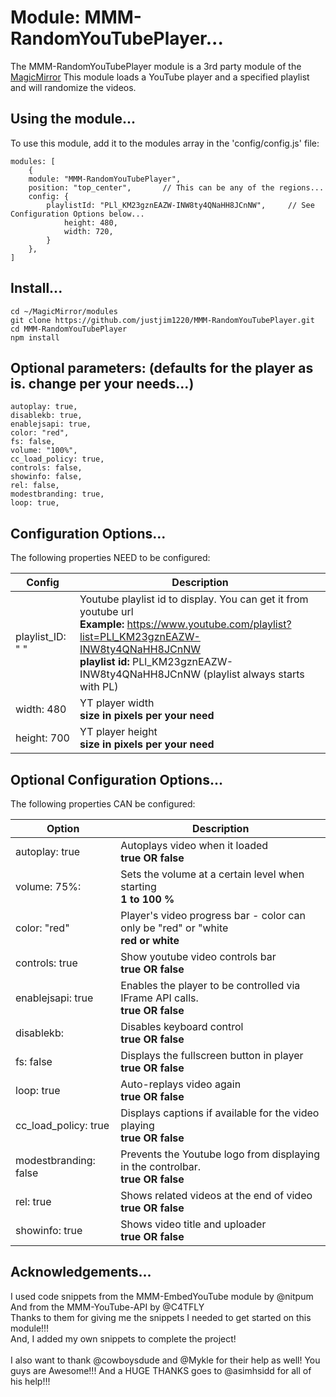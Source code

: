 # Module: MMM-RandomYouTubePlayer...

The MMM-RandomYouTubePlayer module is a 3rd party module of the <a href=https://github.com/MichMich/MagicMirror/tree/developMagicMirror>MagicMirror</a>
This module loads a YouTube player and a specified playlist and will randomize the videos.

## Using the module...

To use this module, add it to the modules array in the 'config/config.js' file:
```
modules: [
	{
	module: "MMM-RandomYouTubePlayer", 
	position: "top_center",	      // This can be any of the regions...
	config: {
	    playlistId: "PLl_KM23gznEAZW-INW8ty4QNaHH8JCnNW",     // See Configuration Options below...
            height: 480,
            width: 720,
	    }
	},
]
```

## Install...
```
cd ~/MagicMirror/modules
git clone https://github.com/justjim1220/MMM-RandomYouTubePlayer.git
cd MMM-RandomYouTubePlayer
npm install
```

## Optional parameters: (defaults for the player as is. change per your needs...)
```
autoplay: true,
disablekb: true,
enablejsapi: true,
color: "red",
fs: false, 
volume: "100%",
cc_load_policy: true,
controls: false,
showinfo: false, 
rel: false, 
modestbranding: true,
loop: true,
```

## Configuration Options...
The following properties NEED to be configured:

| Config                | Description
| --------------------- | ---------------------------------------------------------------------
| playlist_ID: " "      | Youtube playlist id to display. You can get it from youtube url <br> **Example:** https://www.youtube.com/playlist?list=PLl_KM23gznEAZW-INW8ty4QNaHH8JCnNW <br>**playlist id:** PLl_KM23gznEAZW-INW8ty4QNaHH8JCnNW (playlist always starts with PL)
| width: 480            | YT player width <br> **size in pixels per your need**
| height: 700           | YT player height <br> **size in pixels per your need**

## Optional Configuration Options...
The following properties CAN be configured:

| Option                | Description
| -----------------     | ---------------------------------------------------------------------
| autoplay: true        | Autoplays video when it loaded <br> **true OR false**
| volume: 75%:          | Sets the volume at a certain level when starting <br> **1 to 100 %**
| color: "red"          | Player's video progress bar - color can only be "red" or "white <br> **red or white**
| controls: true        | Show youtube video controls bar <br> **true OR false**
| enablejsapi: true     | Enables the player to be controlled via IFrame API calls. <br> **true OR false**
| disablekb:            | Disables keyboard control <br> **true OR false**
| fs: false             | Displays the fullscreen button in player <br> **true OR false**
| loop: true            | Auto-replays video again <br> **true OR false**
| cc_load_policy: true  | Displays captions if available for the video playing <br> **true OR false**
| modestbranding: false | Prevents the Youtube logo from displaying in the controlbar. <br> **true OR false**
| rel: true             | Shows related videos at the end of video <br> **true OR false**
| showinfo: true        | Shows video title and uploader <br> **true OR false**

## Acknowledgements...
I used code snippets from the MMM-EmbedYouTube module by @nitpum <br>
And from the MMM-YouTube-API by @C4TFLY <br> 
Thanks to them for giving me the snippets I needed to get started on this module!!! <br>
And, I added my own snippets to complete the project! <br>
<br>
I also want to thank @cowboysdude and @Mykle for their help as well! You guys are Awesome!!!
And a HUGE THANKS goes to @asimhsidd for all of his help!!!
